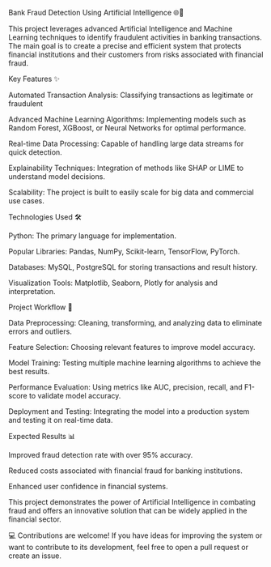 Bank Fraud Detection Using Artificial Intelligence 🌐🤖

This project leverages advanced Artificial Intelligence and Machine Learning techniques to identify fraudulent activities in banking transactions. The main goal is to create a precise and efficient system that protects financial institutions and their customers from risks associated with financial fraud.


Key Features ✨

Automated Transaction Analysis: Classifying transactions as legitimate or fraudulent

Advanced Machine Learning Algorithms: Implementing models such as Random Forest, XGBoost, or Neural Networks for optimal performance.

Real-time Data Processing: Capable of handling large data streams for quick detection.

Explainability Techniques: Integration of methods like SHAP or LIME to understand model decisions.

Scalability: The project is built to easily scale for big data and commercial use cases.



Technologies Used 🛠️

Python: The primary language for implementation.

Popular Libraries: Pandas, NumPy, Scikit-learn, TensorFlow, PyTorch.

Databases: MySQL, PostgreSQL for storing transactions and result history.

Visualization Tools: Matplotlib, Seaborn, Plotly for analysis and interpretation.



Project Workflow 🚀

Data Preprocessing: Cleaning, transforming, and analyzing data to eliminate errors and outliers.

Feature Selection: Choosing relevant features to improve model accuracy.

Model Training: Testing multiple machine learning algorithms to achieve the best results.

Performance Evaluation: Using metrics like AUC, precision, recall, and F1-score to validate model accuracy.

Deployment and Testing: Integrating the model into a production system and testing it on real-time data.



Expected Results 📊

Improved fraud detection rate with over 95% accuracy.

Reduced costs associated with financial fraud for banking institutions.

Enhanced user confidence in financial systems.



This project demonstrates the power of Artificial Intelligence in combating fraud and offers an innovative solution that can be widely applied in the financial sector.

💻 Contributions are welcome! If you have ideas for improving the system or want to contribute to its development, feel free to open a pull request or create an issue.
